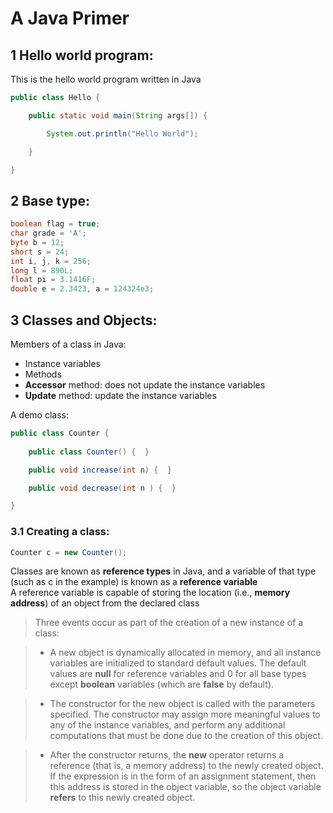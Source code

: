 # A Java Primer

## 1 Hello world program:

This is the hello world program written in Java

```java
public class Hello {

	public static void main(String args[]) {

		System.out.println("Hello World");

	}

}
```

## 2 Base type:

```java
boolean flag = true;
char grade = 'A';
byte b = 12;
short s = 24;
int i, j, k = 256;
long l = 890L;
float pi = 3.1416F;
double e = 2.3423, a = 124324e3;
```

## 3 Classes and Objects:

Members of a class in Java: 

* Instance variables
* Methods 
 * **Accessor** method: does not update the instance variables
 * **Update** method: update the instance variables

A demo class:

```java
public class Counter {
	
	public class Counter() {  }

	public void increase(int n) {  }

	public void decrease(int n ) {  }

}
```

### 3.1 Creating a class:

```java
Counter c = new Counter();
```

Classes are known as **reference types** in Java, and a variable of that type (such as c in the example) is known as a **reference variable**  
A reference variable is capable of storing the location (i.e., **memory address**) of an object from the declared class  

> Three events occur as part of the creation of a new instance of a class:  

> * A new object is dynamically allocated in memory, and all instance variables are initialized to standard default values. The default values are **null** for reference variables and 0 for all base types except **boolean** variables (which are **false** by default).

> * The constructor for the new object is called with the parameters specified. The constructor may assign more meaningful values to any of the instance variables, and perform any additional computations that must be done due to the creation of this object.

> * After the constructor returns, the **new** operator returns a reference (that is, a memory address) to the newly created object. If the expression is in the form of an assignment statement, then this address is stored in the object variable, so the object variable **refers** to this newly created object.
